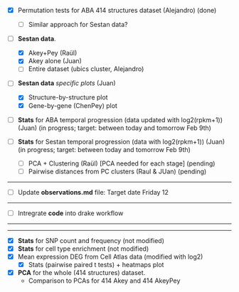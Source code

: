 
- [X] Permutation tests for ABA 414 structures dataset (Alejandro) (done)
    + [ ] Similar approach for Sestan data?

- [ ] **Sestan data**.
    + [X] Akey+Pey (Raül)
    + [X] Akey alone (Juan)
    + [ ] Entire dataset (ubics cluster, Alejandro)
    
 - [ ] **Sestan data** *specific plots* (Juan)
    + [X] Structure-by-structure plot
    + [X] Gene-by-gene (ChenPey) plot
  
- [ ] **Stats** for ABA temporal progression (data updated with log2(rpkm+1)) (Juan) (in progress; target: between today and tomorrow Feb 9th)

- [ ] **Stats** for Sestan temporal progression (data with log2(rpkm+1))  (Juan) (in progress; target: between today and tomorrow Feb 9th)
  + [ ] PCA + Clustering (Raül) [PCA needed for each stage] (pending)
  + [ ] Pairwise distances from PC clusters (Raul & JUan) (pending)
  
----  
  
- [ ] Update **observations.md** file: Target date Friday 12


--- 
  
- [ ] Intregrate **code** into drake workflow


--- 
--- 

- [X] **Stats** for SNP count and frequency (not modified)
- [X] **Stats** for cell type enrichment (not modified)
- [X] Mean expression DEG from Cell Atlas data (modified with log2)
  + [X] Stats (pairwise paired t tests) + heatmaps plot
  
- [X] **PCA** for the whole (414 structures) dataset.
  + Comparison to PCAs for 414 Akey and 414 AkeyPey  
  


